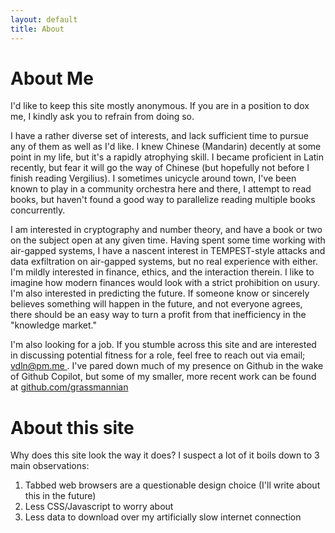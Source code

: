 ```yaml
---
layout: default
title: About
---
```


# About Me

I'd like to keep this site mostly anonymous. If you are in a position to dox me, I kindly ask you to refrain from doing so. 

I have a rather diverse set of interests, and lack sufficient time to pursue any of them as well as I'd like. I knew Chinese (Mandarin) decently at some point in my life, but it's a rapidly atrophying skill. I became proficient in Latin recently, but fear it will go the way of Chinese (but hopefully not before I finish reading Vergilius). I sometimes unicycle around town, I've been known to play in a community orchestra here and there, I attempt to read books, but haven't found a good way to parallelize reading multiple books concurrently. 

I am interested in cryptography and number theory, and have a book or two on the subject open at any given time. Having spent some time working with air-gapped systems, I have a nascent interest in TEMPEST-style attacks and data exfiltration on air-gapped systems, but no real experience with either. I'm mildly interested in finance, ethics, and the interaction therein. I like to imagine how modern finances would look with a strict prohibition on usury. I'm also interested in predicting the future. If someone know or sincerely believes something will happen in the future, and not everyone agrees, there should be an easy way to turn a profit from that inefficiency in the "knowledge market." 

I'm also looking for a job. If you stumble across this site and are interested in discussing potential fitness for a role, feel free to reach out via email; <a href="mailto: &#118;&#100;&#108;&#110;&#064;&#112;&#109;&#046;&#109;&#101;"> &#118;&#100;&#108;&#110;&#064;&#112;&#109;&#046;&#109;&#101; </a>. I've pared down much of my presence on Github in the wake of Github Copilot, but some of my smaller, more recent work can be found at [github.com/grassmannian](https://github.com/grassmannian)

# About this site

Why does this site look the way it does? I suspect a lot of it boils down to 3 main observations:

 1. Tabbed web browsers are a questionable design choice (I'll write about this in the future)
 2. Less CSS/Javascript to worry about
 3. Less data to download over my artificially slow internet connection
